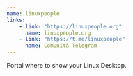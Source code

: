 ```yaml
---
name: linuxpeople
links: 
    - link: "https://linuxpeople.org"
      name: linuxpeople.org
    - link: "https://t.me/linuxpeople"
      name: Comunità Telegram
---
```

<p>Portal where to show your Linux Desktop.</p>